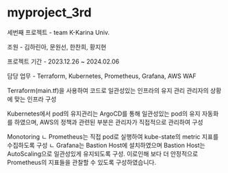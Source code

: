 # myproject_3rd
세번째 프로젝트 - team K-Karina Univ.

조원 - 김하린아, 문원선, 한찬희, 황지현

프로젝트 기간 - 2023.12.26 ~ 2024.02.06

담당 업무 - Terraform, Kubernetes, Prometheus, Grafana, AWS WAF

Terraform(main.tf)을 사용하여 코드로 일관성있는 인프라의 유지 관리 관리자의 상황에 맞는 인프라 구성

Kubernetes에서 pod의 유지관리는 ArgoCD를 통해 일관성있는 pod의 유지 자동화를 하였으며, AWS의 정책과 관련된 부분은 관리자가 직접적으로 관리하여 구성

Monotoring
ㄴ Prometheus는 직접 pod로 실행하여 kube-state의 metric 지표를 수집하도록 구성
ㄴ Grafana는 Bastion Host에 설치하였으며  Bastion Host는 AutoScaling으로 일관성있게 유지되도록 구성. 이로인해 보다 더 안정적으로 Prometheus의 지표들을 관찰할 수 있도록 구성하였습니다.
